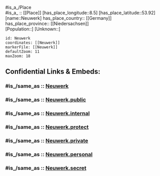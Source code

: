 ﻿---
confidential: public
isDeleted: false
location:
- 53.92
- 8.5
mapmarker: city
mapzoom:
- 7
- 12
SpocWebEntityId: 32872
tags:
- geo/City
type: City
---

#is_a_/Place  
#is_a_ :: [[Place]] 
[has_place_longitude::8.5] 
[has_place_latitude::53.92] 
[name::Neuwerk] 
has_place_country:: [[Germany]]  
has_place_province:: [[Niedersachsen]]  
[Population::] 
[Unknown::] 


```leaflet
id: Neuwerk
coordinates: [[Neuwerk]] 
markerFile: [[Neuwerk]] 
defaultZoom: 11 
maxZoom: 18
```


## Confidential Links & Embeds: 

### #is_/same_as :: [Neuwerk](Neuwerk.md) 

### #is_/same_as :: [Neuwerk.public](/_public/Earth/Continent/Europe/Europe~Central/Germany/Germany~West/State~Hamburg/cities~Hamburg/Neuwerk.public.md) 

### #is_/same_as :: [Neuwerk.internal](/_internal/Earth/Continent/Europe/Europe~Central/Germany/Germany~West/State~Hamburg/cities~Hamburg/Neuwerk.internal.md) 

### #is_/same_as :: [Neuwerk.protect](/_protect/Earth/Continent/Europe/Europe~Central/Germany/Germany~West/State~Hamburg/cities~Hamburg/Neuwerk.protect.md) 

### #is_/same_as :: [Neuwerk.private](/_private/Earth/Continent/Europe/Europe~Central/Germany/Germany~West/State~Hamburg/cities~Hamburg/Neuwerk.private.md) 

### #is_/same_as :: [Neuwerk.personal](/_personal/Earth/Continent/Europe/Europe~Central/Germany/Germany~West/State~Hamburg/cities~Hamburg/Neuwerk.personal.md) 

### #is_/same_as :: [Neuwerk.secret](/_secret/Earth/Continent/Europe/Europe~Central/Germany/Germany~West/State~Hamburg/cities~Hamburg/Neuwerk.secret.md)

